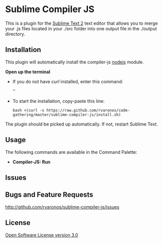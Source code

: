 # Sublime Compiler JS
This is a plugin for the [Sublime Text 2](http://www.sublimetext.com/) text
editor that allows you to merge your .js files located in your ./src folder
into one output file in the ./output directory. 

## Installation

This plugin will automatically install the compiler-js [nodejs](http://nodejs.org/) module.

**Open up the terminal**

* If you do not have *curl* installed, enter this command: 

	'<sudo apt-get install curl>'

* To start the installation, copy-paste this line:

	<pre><code>bash <(curl -s https://raw.github.com/rvaronos/code-gathering/master/sublime-compiler-js/install.sh)</code></pre>


The plugin should be picked up automatically. If not, restart Sublime Text.

## Usage

The following commands are available in the Command Palette:

* **Compiler-JS: Run**

## Issues

## Bugs and Feature Requests

<http://github.com/rvaronos/sublime-compiler-js/issues>

## License

[Open Software License version 3.0](http://www.opensource.org/licenses/osl-3.0.php)
